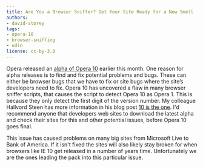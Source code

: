 ```yaml
---
title: Are You a Browser Sniffer? Get Your Site Ready for a New Smell
authors:
- david-storey
tags:
- opera-10
- browser-sniffing
- odin
license: cc-by-3.0
---
```


<p>Opera released an <a href="http://www.opera.com/browser/next/">alpha of Opera 10</a> earlier this month.  One reason for alpha releases is to find and fix potential problems and bugs. These can either be browser bugs that we have to fix or site bugs where the site’s developers need to fix.  Opera 10 has uncovered a flaw in many browser sniffer scripts, that causes the script to detect Opera 10 as Opera 1.  This is because they only detect the first digit of the version number.  My colleague Hallvord Steen has more information in his blog post <a href="http://my.opera.com/hallvors/blog/2008/12/19/10-is-the-one">10 is the one</a>.  I&#39;d recommend anyone that developers web sites to download the latest alpha and check their sites for this and other potential issues, before Opera 10 goes final.</p>

<p>This issue has caused problems on many big sites from Microsoft Live to Bank of America.  If it isn&#39;t fixed the sites will also likely stay broken for when browsers like IE 10 get released in a number of years time.  Unfortunately we are the ones leading the pack into this particular issue.</p>
